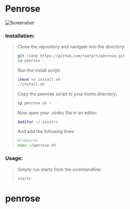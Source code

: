 # Penrose

![Screenshot](Screenshot.png)

### Installation:
> Clone the repository and navigate into the directory:
> ```sh
> git clone https://github.com/rootprt/penrose.git
> cd penrose
> ```
>
> Run the install script:
> ```sh
> chmod +x install.sh
> ./install.sh
> ```
>
> Copy the penrose script to your home directory:
> ```sh
> cp penrose.sh ~
> ```
> 
> Now open your .xinitrc file in an editor:
> ```sh 
> $editor ~/.xinitrc
> ```
> 
> And add the following lines:
> ```sh
> #!/bin/sh
> exec ~/penrose.sh
> ```

### Usage:
> Simply run startx from the commandline:
> ```
> startx
> ```
# penrose

